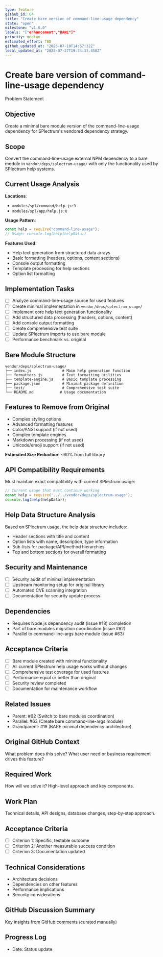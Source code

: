 ```yaml
---
type: feature
github_id: 64
title: "Create bare version of command-line-usage dependency"
state: "open"
milestone: "v1.0.0"
labels: "["enhancement","BARE"]"
priority: medium
estimated_effort: TBD
github_updated_at: "2025-07-10T14:57:32Z"
local_updated_at: "2025-07-27T19:34:13.458Z"
---
```


# Create bare version of command-line-usage dependency

Problem Statement
## Objective
Create a minimal bare module version of the command-line-usage dependency for SPlectrum's vendored dependency strategy.

## Scope
Convert the command-line-usage external NPM dependency to a bare module in `vendor/deps/splectrum-usage/` with only the functionality used by SPlectrum help systems.

## Current Usage Analysis
**Locations**: 
- `modules/spl/command/help.js:9`
- `modules/spl/app/help.js:8`

**Usage Pattern**:
```javascript
const help = require("command-line-usage");
// Usage: console.log(help(helpData))
```

**Features Used**:
- Help text generation from structured data arrays
- Basic formatting (headers, options, content sections)
- Console output formatting
- Template processing for help sections
- Option list formatting

## Implementation Tasks
- [ ] Analyze command-line-usage source for used features
- [ ] Create minimal implementation in `vendor/deps/splectrum-usage/`
- [ ] Implement core help text generation functionality
- [ ] Add structured data processing (headers, options, content)
- [ ] Add console output formatting
- [ ] Create comprehensive test suite
- [ ] Update SPlectrum imports to use bare module
- [ ] Performance benchmark vs. original

## Bare Module Structure
```
vendor/deps/splectrum-usage/
├── index.js              # Main help generation function
├── formatters.js         # Text formatting utilities
├── template-engine.js    # Basic template processing
├── package.json          # Minimal package definition
├── test/                 # Comprehensive test suite
└── README.md            # Usage documentation
```

## Features to Remove from Original
- Complex styling options
- Advanced formatting features
- Color/ANSI support (if not used)
- Complex template engines
- Markdown processing (if not used)
- Unicode/emoji support (if not used)

**Estimated Size Reduction**: ~60% from full library

## API Compatibility Requirements
Must maintain exact compatibility with current SPlectrum usage:
```javascript
// Current usage that must continue working
const help = require('../../vendor/deps/splectrum-usage');
console.log(help(helpData));
```

## Help Data Structure Analysis
Based on SPlectrum usage, the help data structure includes:
- Header sections with title and content
- Option lists with name, description, type information
- Sub-lists for package/API/method hierarchies
- Top and bottom sections for overall formatting

## Security and Maintenance
- [ ] Security audit of minimal implementation
- [ ] Upstream monitoring setup for original library
- [ ] Automated CVE scanning integration
- [ ] Documentation for security update process

## Dependencies
- Requires Node.js dependency audit (issue #18) completion
- Part of bare modules migration coordination (issue #62)
- Parallel to command-line-args bare module (issue #63)

## Acceptance Criteria
- [ ] Bare module created with minimal functionality
- [ ] All current SPlectrum help usage works without changes
- [ ] Comprehensive test coverage for used features
- [ ] Performance equal or better than original
- [ ] Security review completed
- [ ] Documentation for maintenance workflow

## Related Issues
- Parent: #62 (Switch to bare modules coordination)
- Parallel: #63 (Create bare command-line-args module)
- Grandparent: #19 (BARE minimal dependency architecture)

## Original GitHub Context
What problem does this solve? What user need or business requirement drives this feature?

## Required Work
How will we solve it? High-level approach and key components.

## Work Plan
Technical details, API designs, database changes, step-by-step approach.

## Acceptance Criteria
- [ ] Criterion 1: Specific, testable outcome
- [ ] Criterion 2: Another measurable success condition
- [ ] Criterion 3: Documentation updated

## Technical Considerations
- Architecture decisions
- Dependencies on other features
- Performance implications
- Security considerations

## GitHub Discussion Summary
Key insights from GitHub comments (curated manually)

## Progress Log
- Date: Status update